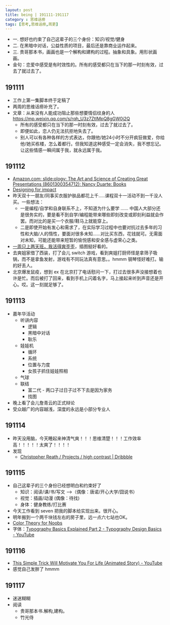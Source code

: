 ```yaml
---
layout: post
title: being | 191111-191117
category : 思维话痨
tags: [思考,思维话痨,周更]
---
```


- 一. 想好也约束了自己这辈子的三个身份：知识/视觉/健身
- 二. 在黑暗中对话，公益性质的项目，最后还是靠商业运作起来。
- 三. 贵哥那本书，画画也是一个解构和建构的过程。抽象和具象。用形状画画。
- 金句：恋爱中感受是有时效性的。所有的感受都只在当下的那一时刻有效，过去了就过去了。

## 191111
  - 工作上第一集脚本终于定稿了
  - 两周的思维话痨补充了。
  - 文章：从来没有人能成功阻止那些想要情侣纹身的人 https://mp.weixin.qq.com/s/rqh_U3z7ZtIMpQ8gGW0j2Q
    - 所有的感受都只在当下的那一时刻有效，过去了就过去了。
    - 即便如此，恋人仍无法抗拒地失去了。
    - 别人可以有各种各样的方式表达，你跟他/她24小时不分开疯狂做爱，你给他/她买栋楼，怎么着都行。但我知道这种感受一定会消失，我不想忘记。让这些情感一瞬间属于我，就永远属于我。 
    
## 191112
  - [Amazon.com: slide:ology: The Art and Science of Creating Great Presentations (8601300354712): Nancy Duarte: Books](https://www.amazon.com/slide-ology-Science-Creating-Presentations/dp/0596522347)
  - [Designing for impact](https://www.lynda.com/Design-Documentaries-tutorials/Designing-impact/51412/54987-4.html)
  - 昨天双十一朋友/同事买衣服护肤品都花上千.....课程双十一活动不到一千没人买。一些想法：
    - 一是编程/自学和自身联系不上，不知道为什么要学 ...... 中国人大部分还是很务实的，要是看不到自学/编程能带来哪些即刻改变或即刻利益就会作罢。而对比的是买一个衣服/鞋马上就能穿上。
    - 二是即使开始有发心和需求了，在实际学习过程中也要对抗过去多年的习性和大脑/人的惰性，要面对很多未知......对比买东西，花钱就可。无需面对未知，可能还能带来短暂的愉悦感和安全感与虚荣心之类。
  - [一周只上两天班，我活得爽歪歪](https://www.douban.com/note/741619527/?dt_dapp=1)，插图挺好看的。
  - 去爽姐家借了西装，打了会儿 switch 游戏，看到爽姐打厨师怪是拿筛子吸锅，而不是拿鱼发射，游戏有不同玩法真有意思。。hmmm 钢琴怪好难打。输的好丢人。
  - 北京爆发鼠疫，想到  ex 在北京打了电话慰问一下，打过去很多声没接想着也许是忙。而后被打了回来，看到手机上闪着名字，马上接起来听到声音还是开心。哎。这一刻就足够了。
  
## 191113 
  - 嘉年华活动
    - 听讲内容
      - 逻辑
      - 黑暗中对话
      - 耿乐
    - 娃娃机
      - 循环
      - 系统
      - 位置与力度
      - 女孩子抓住娃娃照相
    - 气球
    - 联结
      - 富二代 - 两口子过日子过不下去是因为家务
      - 找图
  - 晚上看了会儿詹青云的正式辩论
  - 受众越广的内容越浅，深度的永远是小部分专业人
  
## 191114
  - 昨天没用脑，今天睡起来神清气爽！！！思维清楚！！！工作效率高！！！！！太爽了！！！！
  - 发现
    - [Christopher Reath / Projects / high contrast | Dribbble](https://dribbble.com/chrisreath/projects/426235-high-contrast)
    
## 191115
  - 自己这辈子的三个身份已经想明白和约束好了
    - 知识：阅读/课/书/写文 -->（偶像：唐诺/开心大学/囧说书）
    - 视觉：插画/动漫 (偶像：待找)
    - 身体：健身教练/打比赛
  - 今天工作看到 seven 把我的脚本给实现出来。很开心。
  - 明年搬到一个两千块钱左右的房子里，远一点六七站也OK。
  - [Color Theory for Noobs](https://www.youtube.com/watch?v=AvgCkHrcj90)
  - 字体：[Typography Basics Explained Part 2 - Typography Design Basics - YouTube](https://www.youtube.com/watch?v=ZnyNGaxFRqQ)
  
##  191116
  - [This Simple Trick Will Motivate You For Life (Animated Story) - YouTube](https://www.youtube.com/watch?v=n9RXEQcJ5sI)
  - 感觉自己发胖了 hmmm

## 191117
  - 迷迷糊糊
  - 阅读
    - 贵哥那本书.解构,建构。
    - 竹光侍
